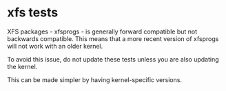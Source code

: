 # xfs tests

XFS packages - xfsprogs - is generally forward compatible but not backwards compatible.
This means that a more recent version of xfsprogs will not work with an older
kernel.

To avoid this issue, do not update these tests unless you are also updating the
kernel.

This can be made simpler by having kernel-specific versions.
